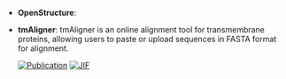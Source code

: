



- **OpenStructure**:   




- **tmAligner**: tmAligner is an online alignment tool for transmembrane proteins, allowing users to paste or upload sequences in FASTA format for alignment.  

    [![Publication](https://img.shields.io/badge/Publication-Citations:2915-blue?style=for-the-badge&logo=bookstack)](https://doi.org/10.1093/nar/gki524) 
    [![JIF](https://img.shields.io/badge/Impact_Factor-16.60-purple?style=for-the-badge&logo=academia)](https://doi.org/10.1093/nar/gki524)



